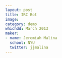 ```yaml
---
layout: post
title: IRC Bot
image:
category: demo 
whichdd: March 2013
maker:
- name: Jeremiah Malina
  school: NYU
  twitter: jjmalina
---
```


